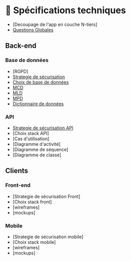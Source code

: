 # 📣 Spécifications techniques


- [Decoupage de l'app en couche N-tiers]
- [Questions Globales](/Specifications-techniques/Benchmark/questions-globales.md)
<!-- - [Identification des technologies](/Specifications-techniques/identification-des-technologies.md) -->

## Back-end

### Base de données
- [RGPD]
- [Strategie de sécurisation](/Specifications-techniques/Securite/db-securite.md)
- [Choix de base de données](/Specifications-techniques/Benchmark/db.md)
- [MCD](/img/MCD.jpg)
- [MLD](/img/MLD.jpg)
- [MPD](/Specifications-techniques/Merise/mpd.md)
- [Dictionnaire de données](/Specifications-techniques/Merise/dictionnaire-de-donnees.md)

### API
- [Strategie de sécurisation API](/Specifications-techniques/Securite/api-securite.md)
- [Choix stack API]
- [Cas d'utilisation]
- [Diagramme d'activité]
- [Diagramme de séquence]
- [Diagramme de classe]

## Clients

### Front-end
- [Strategie de sécurisation Front]
- [Choix stack front]
- [wireframes]
- [mockups]

### Mobile
- [Strategie de sécurisation mobile]
- [Choix stack mobile]
- [wireframes]
- [mockups]